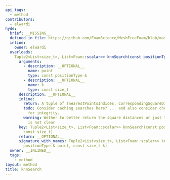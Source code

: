```yaml
---
api_tags:
  - method
contributors:
  - elwardi
hyde:
  brief: __MISSING__
  defined_in_file: https://github.com/FoamScience/MeshFreeFoam/blob/master/src/meshfree/kdTrees/nanoflannKDTree/nanoflannKDTree.H
  inline:
    owner: elwardi
  overloads:
    Tuple2<List<size_t>, List<Foam::scalar>> knnSearch(const positionType &, const size_t):
      arguments:
        - description: __OPTIONAL__
          name: point
          type: const positionType &
        - description: __OPTIONAL__
          name: k
          type: const size_t
      description: __OPTIONAL__
      inline:
        return: A tuple of (nearestPointsIndices, CorrespondingSquareDistances)
        todo: Consider caching searches here? ... and also consider checking points
          for integrity.
        warning: Wether to better return the square distances or just the distances
          is not clear
      key: Tuple2<List<size_t>, List<Foam::scalar>> knnSearch(const positionType &,
        const size_t)
      return: __OPTIONAL__
      signature_with_names: Tuple2<List<size_t>, List<Foam::scalar>> knnSearch(const
        positionType & point, const size_t k)
  owner: __INLINED__
  tags:
    - method
layout: method
title: knnSearch
---
```

